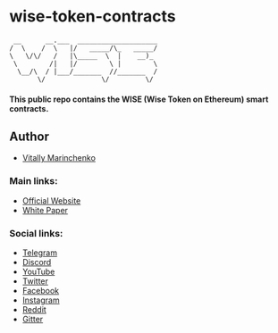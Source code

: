 # wise-token-contracts

```
 __      __.___  ____________________
/  \    /  \   |/   _____/\_   _____/
\   \/\/   /   |\_____  \  |    __)_
 \        /|   |/        \ |        \
  \__/\  / |___/_______  //_______  /
       \/              \/         \/
```

#### This public repo contains the WISE (Wise Token on Ethereum) smart contracts.

## Author
* [Vitally Marinchenko](https://github.com/vm06007)

### Main links:
* [Official Website](https://wisetoken.net/)
* [White Paper](https://wisetoken.net/teal)

### Social links:
* [Telegram](https://t.me/WiseToken/)
* [Discord](https://discord.gg/keJUb4W)
* [YouTube](https://www.youtube.com/channel/UCkrhXAz9MIpCARoZ0SeibDA)
* [Twitter](https://twitter.com/wise_token)
* [Facebook](https://www.facebook.com/wisetokens)
* [Instagram](https://www.instagram.com/wisetoken/)
* [Reddit](https://www.reddit.com/user/WiseTokenOfficial)
* [Gitter](https://gitter.im/WiseToken/community)
